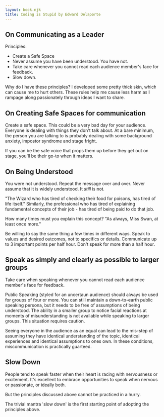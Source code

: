 ```yaml
---
layout: book.njk
title: Coding is Stupid by Edward Delaporte
---
```


## On Communicating as a Leader

Principles:

- Create a Safe Space
- Never assume you have been understood. You have not.
- Take care whenever you cannot read each audience member's face for feedback.
- Slow down.

Why do I have these principles? I developed some pretty thick skin, which can cause me to hurt others.
These rules help me cause less harm as I rampage along passionately through ideas I want to share.

## On Creating Safe Spaces for communication

Create a safe space. This could be a very bad day for your audience. Everyone is dealing with things they don't talk about.
At a bare minimum, the person you are talking to is probably dealing with some background anxiety, impostor syndrome and stage fright.

If you can be the safe voice that props them up before they get out on stage, you'll be their go-to when it matters.

## On Being Understood

You were not understood. Repeat the message over and over.
Never assume that it is widely understood. It *still* is not.

"The Wizard who has tired of checking their food for poisons, has tired of life itself."
Similarly, the professional who has tired of explaining fundamental concepts of
 their job - has tired of being paid to do that job.

How many times must you explain this concept?
"As always, Miss Swan, at least once more."

Be willing to say the same thing a few times in different ways. Speak to values and desired outcomes, not to specifics or details. Communicate up to 3 important points per half hour. Don't speak for more than a half hour.

## Speak as simply and clearly as possible to larger groups

Take care when speaking whenever you cannot read each audience member's face for feedback.

Public Speaking (styled for an uncertaun audience) should always be used for groups of four or more.
You can still maintain a down-to-earth public speaking persona, but it needs to be free of assumptions of being understood.
The ability in a smaller group to notice facial reactions at moments of misunderstanding is not available while speaking to larger groups. 
This situation requires caution.

Seeing everyone in the audience as an equal can lead to the mis-step of assuming they have identical understanding of the topic, identical experiences and identical assumptions to ones own. In these conditions, miscommunication is practically guarteed.

## Slow Down

People tend to speak faster when their heart is racing with nervousness or excitement.
It's excellent to embrace opportunities to speak when nervous or passionate, or ideally both.

But the principles discussed above cannot be practiced in a hurry.

The trivial mantra 'slow down' is the first starting point of adopting the principles above.
